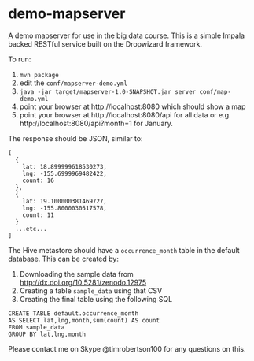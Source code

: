 demo-mapserver
==============

A demo mapserver for use in the big data course.  This is a simple Impala backed RESTful service built on the Dropwizard framework.

To run:
  1. ```mvn package``` 
  2. edit the ```conf/mapserver-demo.yml```
  3. ```java -jar target/mapserver-1.0-SNAPSHOT.jar server conf/map-demo.yml```
  4. point your browser at http://localhost:8080 which should show a map 
  5. point your browser at http://localhost:8080/api for all data or e.g. http://localhost:8080/api?month=1 for January.

The response should be JSON, similar to:
```
[
  {
    lat: 18.899999618530273,
    lng: -155.6999969482422,
    count: 16
  },
  {
    lat: 19.100000381469727,
    lng: -155.8000030517578,
    count: 11
  }
  ...etc...
]
```

The Hive metastore should have a ```occurrence_month``` table in the default database.  This can be created by:
  1. Downloading the sample data from http://dx.doi.org/10.5281/zenodo.12975
  2. Creating a table ```sample_data``` using that CSV
  3. Creating the final table using the following SQL

```
CREATE TABLE default.occurrence_month 
AS SELECT lat,lng,month,sum(count) AS count 
FROM sample_data
GROUP BY lat,lng,month
```

Please contact me on Skype @timrobertson100 for any questions on this.
